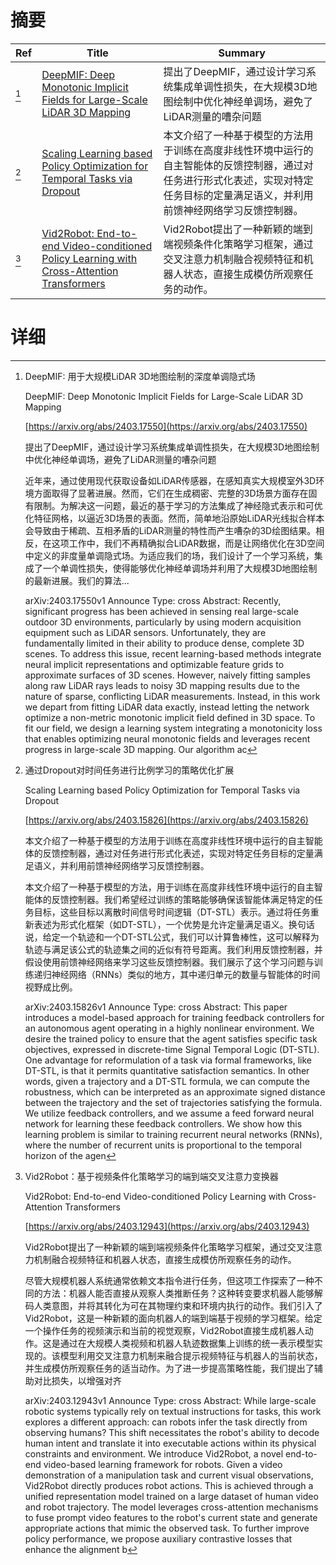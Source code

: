# 摘要

| Ref | Title | Summary |
| --- | --- | --- |
| [^1] | [DeepMIF: Deep Monotonic Implicit Fields for Large-Scale LiDAR 3D Mapping](https://arxiv.org/abs/2403.17550) | 提出了DeepMIF，通过设计学习系统集成单调性损失，在大规模3D地图绘制中优化神经单调场，避免了LiDAR测量的嘈杂问题 |
| [^2] | [Scaling Learning based Policy Optimization for Temporal Tasks via Dropout](https://arxiv.org/abs/2403.15826) | 本文介绍了一种基于模型的方法用于训练在高度非线性环境中运行的自主智能体的反馈控制器，通过对任务进行形式化表述，实现对特定任务目标的定量满足语义，并利用前馈神经网络学习反馈控制器。 |
| [^3] | [Vid2Robot: End-to-end Video-conditioned Policy Learning with Cross-Attention Transformers](https://arxiv.org/abs/2403.12943) | Vid2Robot提出了一种新颖的端到端视频条件化策略学习框架，通过交叉注意力机制融合视频特征和机器人状态，直接生成模仿所观察任务的动作。 |

# 详细

[^1]: DeepMIF: 用于大规模LiDAR 3D地图绘制的深度单调隐式场

    DeepMIF: Deep Monotonic Implicit Fields for Large-Scale LiDAR 3D Mapping

    [https://arxiv.org/abs/2403.17550](https://arxiv.org/abs/2403.17550)

    提出了DeepMIF，通过设计学习系统集成单调性损失，在大规模3D地图绘制中优化神经单调场，避免了LiDAR测量的嘈杂问题

    

    近年来，通过使用现代获取设备如LiDAR传感器，在感知真实大规模室外3D环境方面取得了显著进展。然而，它们在生成稠密、完整的3D场景方面存在固有限制。为解决这一问题，最近的基于学习的方法集成了神经隐式表示和可优化特征网格，以逼近3D场景的表面。然而，简单地沿原始LiDAR光线拟合样本会导致由于稀疏、互相矛盾的LiDAR测量的特性而产生嘈杂的3D绘图结果。相反，在这项工作中，我们不再精确拟合LiDAR数据，而是让网络优化在3D空间中定义的非度量单调隐式场。为适应我们的场，我们设计了一个学习系统，集成了一个单调性损失，使得能够优化神经单调场并利用了大规模3D地图绘制的最新进展。我们的算法...

    arXiv:2403.17550v1 Announce Type: cross  Abstract: Recently, significant progress has been achieved in sensing real large-scale outdoor 3D environments, particularly by using modern acquisition equipment such as LiDAR sensors. Unfortunately, they are fundamentally limited in their ability to produce dense, complete 3D scenes. To address this issue, recent learning-based methods integrate neural implicit representations and optimizable feature grids to approximate surfaces of 3D scenes. However, naively fitting samples along raw LiDAR rays leads to noisy 3D mapping results due to the nature of sparse, conflicting LiDAR measurements. Instead, in this work we depart from fitting LiDAR data exactly, instead letting the network optimize a non-metric monotonic implicit field defined in 3D space. To fit our field, we design a learning system integrating a monotonicity loss that enables optimizing neural monotonic fields and leverages recent progress in large-scale 3D mapping. Our algorithm ac
    
[^2]: 通过Dropout对时间任务进行比例学习的策略优化扩展

    Scaling Learning based Policy Optimization for Temporal Tasks via Dropout

    [https://arxiv.org/abs/2403.15826](https://arxiv.org/abs/2403.15826)

    本文介绍了一种基于模型的方法用于训练在高度非线性环境中运行的自主智能体的反馈控制器，通过对任务进行形式化表述，实现对特定任务目标的定量满足语义，并利用前馈神经网络学习反馈控制器。

    

    本文介绍了一种基于模型的方法，用于训练在高度非线性环境中运行的自主智能体的反馈控制器。我们希望经过训练的策略能够确保该智能体满足特定的任务目标，这些目标以离散时间信号时间逻辑（DT-STL）表示。通过将任务重新表述为形式化框架（如DT-STL），一个优势是允许定量满足语义。换句话说，给定一个轨迹和一个DT-STL公式，我们可以计算鲁棒性，这可以解释为轨迹与满足该公式的轨迹集之间的近似有符号距离。我们利用反馈控制器，并假设使用前馈神经网络来学习这些反馈控制器。我们展示了这个学习问题与训练递归神经网络（RNNs）类似的地方，其中递归单元的数量与智能体的时间视野成比例。

    arXiv:2403.15826v1 Announce Type: cross  Abstract: This paper introduces a model-based approach for training feedback controllers for an autonomous agent operating in a highly nonlinear environment. We desire the trained policy to ensure that the agent satisfies specific task objectives, expressed in discrete-time Signal Temporal Logic (DT-STL). One advantage for reformulation of a task via formal frameworks, like DT-STL, is that it permits quantitative satisfaction semantics. In other words, given a trajectory and a DT-STL formula, we can compute the robustness, which can be interpreted as an approximate signed distance between the trajectory and the set of trajectories satisfying the formula. We utilize feedback controllers, and we assume a feed forward neural network for learning these feedback controllers. We show how this learning problem is similar to training recurrent neural networks (RNNs), where the number of recurrent units is proportional to the temporal horizon of the agen
    
[^3]: Vid2Robot：基于视频条件化策略学习的端到端交叉注意力变换器

    Vid2Robot: End-to-end Video-conditioned Policy Learning with Cross-Attention Transformers

    [https://arxiv.org/abs/2403.12943](https://arxiv.org/abs/2403.12943)

    Vid2Robot提出了一种新颖的端到端视频条件化策略学习框架，通过交叉注意力机制融合视频特征和机器人状态，直接生成模仿所观察任务的动作。

    

    尽管大规模机器人系统通常依赖文本指令进行任务，但这项工作探索了一种不同的方法：机器人能否直接从观察人类推断任务？这种转变要求机器人能够解码人类意图，并将其转化为可在其物理约束和环境内执行的动作。我们引入了Vid2Robot，这是一种新颖的面向机器人的端到端基于视频的学习框架。给定一个操作任务的视频演示和当前的视觉观察，Vid2Robot直接生成机器人动作。这是通过在大规模人类视频和机器人轨迹数据集上训练的统一表示模型实现的。该模型利用交叉注意力机制来融合提示视频特征与机器人的当前状态，并生成模仿所观察任务的适当动作。为了进一步提高策略性能，我们提出了辅助对比损失，以增强对齐

    arXiv:2403.12943v1 Announce Type: cross  Abstract: While large-scale robotic systems typically rely on textual instructions for tasks, this work explores a different approach: can robots infer the task directly from observing humans? This shift necessitates the robot's ability to decode human intent and translate it into executable actions within its physical constraints and environment. We introduce Vid2Robot, a novel end-to-end video-based learning framework for robots. Given a video demonstration of a manipulation task and current visual observations, Vid2Robot directly produces robot actions. This is achieved through a unified representation model trained on a large dataset of human video and robot trajectory. The model leverages cross-attention mechanisms to fuse prompt video features to the robot's current state and generate appropriate actions that mimic the observed task. To further improve policy performance, we propose auxiliary contrastive losses that enhance the alignment b
    

